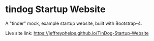 # tindog Startup Website
A "tinder" mock, example startup website, built with Bootstrap-4.

Live site link: https://jeffreyphelps.github.io/TinDog-Startup-Website
